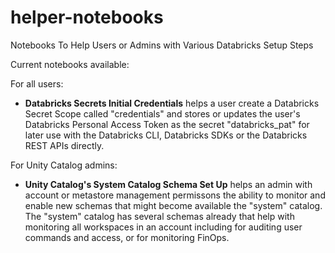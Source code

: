 # helper-notebooks
Notebooks To Help Users or Admins with Various Databricks Setup Steps

Current notebooks available: 

For all users: 
  * **Databricks Secrets Initial Credentials** helps a user create a Databricks Secret Scope called "credentials" and stores or updates the user's Databricks Personal Access Token as the secret "databricks_pat" for later use with the Databricks CLI, Databricks SDKs or the Databricks REST APIs directly.  

For Unity Catalog admins:
  * **Unity Catalog's System Catalog Schema Set Up** helps an admin with account or metastore management permissons the ability to monitor and enable new schemas that might become available the "system" catalog.  The "system" catalog has several schemas already that help with monitoring all workspaces in an account including for auditing user commands and access, or for monitoring FinOps.  
